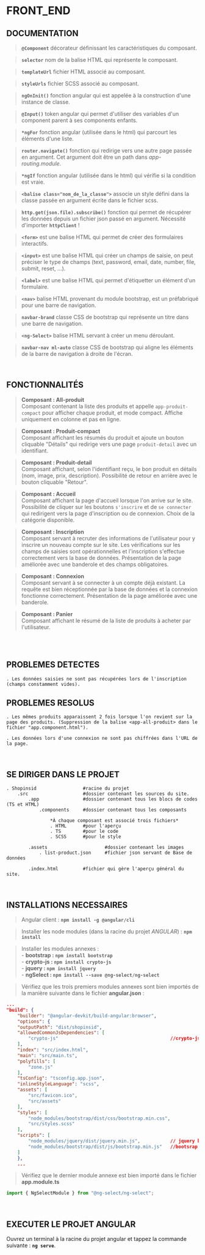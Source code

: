 # **FRONT_END**

## **DOCUMENTATION**

> **``@Component``** décorateur définissant les caractéristiques du composant.

> **``selector``** nom de la balise HTML qui représente le composant.

> **``templateUrl``** fichier HTML associé au composant.

> **``styleUrls``** fichier SCSS associé au composant.

> **``ngOnInit()``** fonction angular qui est appelée à la construction d'une instance de classe.

> **``@Input()``** token angular qui permet d'utiliser des variables d'un component parent à ses components enfants.

> **``*ngFor``** fonction angular (utilisée dans le html) qui parcourt les éléments d'une liste.

> **``router.navigate()``** fonction qui redirige vers une autre page passée en argument. Cet argument doit être un path dans *app-routing.module*.

> **``*ngIf``** fonction angular (utilisée dans le html) qui vérifie si la condition est vraie.

> **``<balise class="nom_de_la_classe">``** associe un style défini dans la classe passée en argument écrite dans le fichier scss.

> **``http.get(json.file).subscribe()``** fonction qui permet de récupérer les données depuis un fichier json passé en argument. Nécessité d'importer **``httpClient``** !

> **``<form>``** est une balise HTML qui permet de créer des formulaires interactifs.

> **``<input>``** est une balise HTML qui créer un champs de saisie, on peut préciser le type de champs (text, password, email, date, number, file, submit, reset, ...).

> **``<label>``** est une balise HTML qui permet d'étiquetter un élément d'un formulaire.

> **``<nav>``** balise HTML provenant du module bootstrap, est un préfabriqué pour une barre de navigation.

> **``navbar-brand``** classe CSS de bootstrap qui représente un titre dans une barre de navigation.

> **``<ng-Select>``** balise HTML servant à créer un menu déroulant.

> **``navbar-nav ml-auto``** classe CSS de bootstrap qui aligne les éléments de la barre de navigation à droite de l'écran.

<br />

## **FONCTIONNALITÉS**

> **Composant : All-produit** <br/>
Composant contenant la liste des produits et appelle ``app-produit-compact`` pour afficher chaque produit, et mode compact. Affiche uniquement en colonne et pas en ligne.

> **Composant : Produit-compact** <br />
Composant affichant les résumés du produit et ajoute un bouton cliquable "Détails" qui redirige vers une page ``produit-detail`` avec un identifiant.

> **Composant : Produit-detail** <br />
Composant affichant, selon l'identifiant reçu, le bon produit en détails (nom, image, prix, description). Possibilité de retour en arrière avec le bouton cliquable "Retour".

> **Composant : Accueil** <br />
Composant affichant la page d'accueil lorsque l'on arrive sur le site. Possibilité de cliquer sur les boutons ``s'inscrire`` et de ``se connecter`` qui redirigent vers la page d'inscription ou de connexion. Choix de la catégorie disponible.

> **Composant : Inscription** <br />
Composant servant à recruter des informations de l'utilisateur pour y inscrire un nouveau compte sur le site. Les vérifications sur les champs de saisies sont opérationnelles et l'inscription s'effectue correctement vers la base de données.
Présentation de la page améliorée avec une banderole et des champs obligatoires.

> **Composant : Connexion** <br />
Composant servant à se connecter à un compte déjà existant. La requête est bien réceptionnée par la base de données et la connexion fonctionne correctement. Présentation de la page améliorée avec une banderole.

> **Composant : Panier** <br/>
Composant affichant le résumé de la liste de produits à acheter par l'utilisateur.

<br /><br />

## **PROBLEMES DETECTES**

    . Les données saisies ne sont pas récupérées lors de l'inscription (champs constamment vides).

## **PROBLEMES RESOLUS**

    . Les mêmes produits apparaissent 2 fois lorsque l'on revient sur la page des produits. (Suppression de la balise <app-all-produit> dans le fichier "app.component.html").

    . Les données lors d'une connexion ne sont pas chiffrées dans l'URL de la page.


<br />

## **SE DIRIGER DANS LE PROJET**


    . Shopinsid                 #racine du projet
        .src                    #dossier contenant les sources du site.
            .app                #dossier contenant tous les blocs de codes (TS et HTML)
                .components     #dossier contenant tous les composants

                    *À chaque composant est associé trois fichiers*
                    . HTML      #pour l'aperçu
                    . TS        #pour le code
                    . SCSS      #pour le style

            .assets                     #dossier contenant les images
                . list-product.json     #fichier json servant de Base de données

            .index.html         #fichier qui gère l'aperçu général du site.

<br />

## **INSTALLATIONS NECESSAIRES**

> Angular client : **``npm install -g @angular/cli``**

> Installer les node modules (dans la racine du projet *ANGULAR*) : **``npm install``**

> Installer les modules annexes : <br>
    - **bootstrap : ``npm install bootstrap``** <br />
    - **crypto-js : ``npm install crypto-js``** <br />
    - **jquery : ``npm install jquery``** <br />
    - **ngSelect : ``npm install --save @ng-select/ng-select``**


> Vérifiez que les trois premiers modules annexes sont bien importés de la manière suivante dans le fichier **angular.json** :
```json
...
"build": {
    "builder": "@angular-devkit/build-angular:browser",
    "options": {
    "outputPath": "dist/shopinsid",
    "allowedCommonJsDependencies": [
        "crypto-js"                                         //crypto-js here
    ],
    "index": "src/index.html",
    "main": "src/main.ts",
    "polyfills": [
        "zone.js"
    ],
    "tsConfig": "tsconfig.app.json",
    "inlineStyleLanguage": "scss",
    "assets": [
        "src/favicon.ico",
        "src/assets"
    ],
    "styles": [
        "node_modules/bootstrap/dist/css/bootstrap.min.css",
        "src/styles.scss"
    ],
    "scripts": [
        "node_modules/jquery/dist/jquery.min.js",           // jquery here
        "node_modules/bootstrap/dist/js/bootstrap.min.js"   //bootsrap here
    ]
    },
    ...
```

> Vérifiez que le dernier module annexe est bien importé dans le fichier **app.module.ts**
```ts
import { NgSelectModule } from "@ng-select/ng-select";
```

<br />

## **EXECUTER LE PROJET ANGULAR**

Ouvrez un terminal à la racine du projet angular et tappez la commande suivante :
**``ng serve``**.
